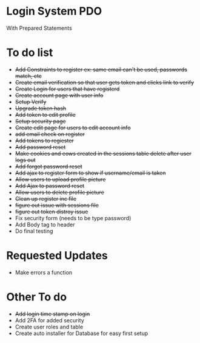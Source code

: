 # Login System PDO
With Prepared Statements

# To do list
- ~~Add Constraints to register ex: same email can't be used, passwords match, etc~~
- ~~Create email verification so that user gets token and clicks link to verify~~
- ~~Create Login for users that have registerd~~
- ~~Create account page with user info~~
- ~~Setup Verify~~
- ~~Upgrade token hash~~
- ~~Add token to edit profile~~
- ~~Setup security page~~
- ~~Create edit page for users to edit account info~~
- ~~add email check on register~~
- ~~Add tokens to regiester~~ 
- ~~Add password reset~~
- ~~Make cookies and eows created in the sessions table delete after user logs out~~
- ~~Add forgot password reset~~
- ~~Add ajax to register form to show if username/email is taken~~
- ~~Allow users to upload profile picture~~
- ~~Add Ajax to password reset~~
- ~~Allow users to delete profile picture~~
- ~~Clean up register inc file~~
- ~~figure out issue with sessions file~~
- ~~figure out token distroy issue~~
- Fix security form (needs to be type password)
- Add Body tag to header
- Do final testing 

# Requested Updates
- Make errors a function

# Other To do
- ~~Add login time stamp on login~~
- Add 2FA for added security
- Create user roles and table
- Create auto installer for Database for easy first setup

